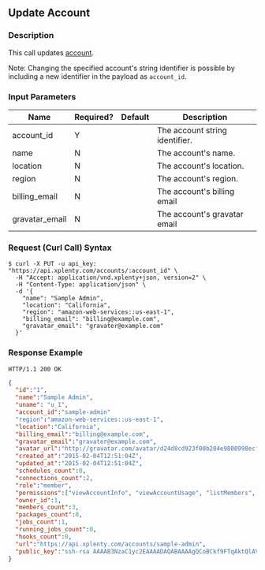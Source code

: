 ## Update Account

### Description
This call updates [account](https://github.com/xplenty/xplenty-api-doc-v2/blob/master/resources/account.md).

Note: Changing the specified account's string identifier is possible by including a new identifier in the payload as `account_id`.

### Input Parameters

|Name|Required?|Default|Description|
|----|---------|-------|-----------|
account_id|Y| |The account string identifier.
name|N| |The account's name.
location|N| |The account's location.
region|N| |The account's region.
billing_email|N| |The account's billing email
gravatar_email|N| |The account's gravatar email

### Request (Curl Call) Syntax
```shell
$ curl -X PUT -u api_key: "https://api.xplenty.com/accounts/:account_id" \
  -H "Accept: application/vnd.xplenty+json, version=2" \
  -H "Content-Type: application/json" \
  -d '{
    "name": "Sample Admin",
    "location": "California",
    "region": "amazon-web-services::us-east-1",
    "billing_email": "billing@example.com",
    "gravatar_email": "gravater@example.com"
  }'
```

### Response Example
```HTTP
HTTP/1.1 200 OK
```

```json
{
  "id":"1",
  "name":"Sample Admin",
  "uname": "u_1",
  "account_id":"sample-admin"
  "region":"amazon-web-services::us-east-1",
  "location":"California",
  "billing_email":"billing@example.com",
  "gravatar_email":"gravater@example.com",
  "avatar_url":"http://gravatar.com/avatar/d24d8cd923f00b204e9800998ecf8427e.png?d=retro&s=140",
  "created_at":"2015-02-04T12:51:04Z",
  "updated_at":"2015-02-04T12:51:04Z",
  "schedules_count":0,
  "connections_count":2,
  "role":"member",
  "permissions":["viewAccountInfo", "viewAccountUsage", "listMembers", "deleteMember", "viewAccountMember", "listHooks", "viewHook", "createHook", "updateHook", "deleteHook", "listConnections", "viewConnection", "createConnection", "testConnection", "importConnection", "updateConnection", "deleteConnection", "listPackages", "viewPackage", "createPackage", "updatePackage", "deletePackage", "validatePackage", "listPackageTemplates", "listJobs", "viewJob", "createJob", "listClusters", "viewCluster", "createCluster", "updateCluster", "deleteCluster", "listSchedules", "viewSchedule", "createSchedule", "updateSchedule", "deleteSchedule"],
  "owner_id":1,
  "members_count":3,
  "packages_count":0,
  "jobs_count":1,
  "running_jobs_count":0,
  "hooks_count":0,
  "url":"https://api.xplenty.com/accounts/sample-admin",
  "public_key":"ssh-rsa AAAAB3NzaC1yc2EAAAADAQABAAAAgQCoBCkf9FTqAktQlAVLPAC7eMftuaAcxKtPwPPK/mwEAF0Xx7s0AgbsYws8MTsZyMic3aQxDMDn0gZYPOO6ws9+Fk51dBXCWVTgJMB7a01RdmHOV6nX4VNKnc5NRfB8bM8hvWm1UoeIUW6EAsFFiXlwnkLHcodjTjt/LxCXGZftjw== admin@example.com"
}
```
